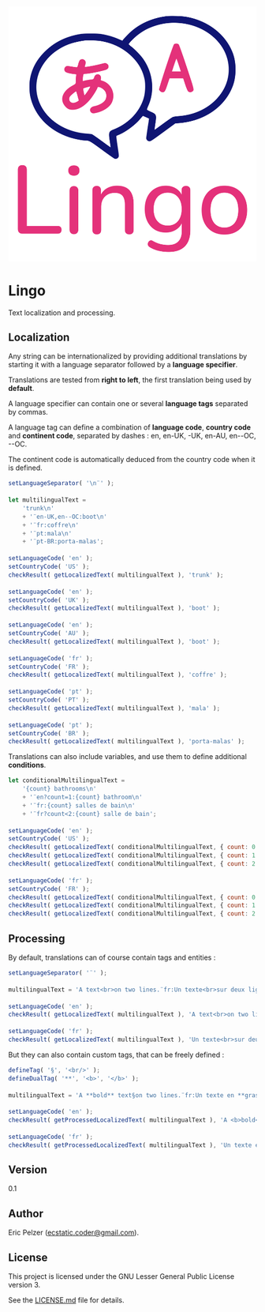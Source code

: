 ![](https://github.com/senselogic/LINGO/blob/master/LOGO/lingo.png)

# Lingo

Text localization and processing.

## Localization

Any string can be internationalized by providing additional translations by starting it with a language separator followed by a **language specifier**.

Translations are tested from **right to left**, the first translation being used by **default**.

A language specifier can contain one or several **language tags** separated by commas.

A language tag can define a combination of **language code**, **country code** and **continent code**, separated by dashes : en, en-UK, -UK, en-AU, en--OC, --OC.

The continent code is automatically deduced from the country code when it is defined.

```javascript
setLanguageSeparator( '\n¨' );

let multilingualText =
    'trunk\n'
    + '¨en-UK,en--OC:boot\n'
    + '¨fr:coffre\n'
    + '¨pt:mala\n'
    + '¨pt-BR:porta-malas';

setLanguageCode( 'en' );
setCountryCode( 'US' );
checkResult( getLocalizedText( multilingualText ), 'trunk' );

setLanguageCode( 'en' );
setCountryCode( 'UK' );
checkResult( getLocalizedText( multilingualText ), 'boot' );

setLanguageCode( 'en' );
setCountryCode( 'AU' );
checkResult( getLocalizedText( multilingualText ), 'boot' );

setLanguageCode( 'fr' );
setCountryCode( 'FR' );
checkResult( getLocalizedText( multilingualText ), 'coffre' );

setLanguageCode( 'pt' );
setCountryCode( 'PT' );
checkResult( getLocalizedText( multilingualText ), 'mala' );

setLanguageCode( 'pt' );
setCountryCode( 'BR' );
checkResult( getLocalizedText( multilingualText ), 'porta-malas' );
```

Translations can also include variables, and use them to define additional **conditions**.

```javascript
let conditionalMultilingualText =
    '{count} bathrooms\n'
    + '¨en?count=1:{count} bathroom\n'
    + '¨fr:{count} salles de bain\n'
    + '¨fr?count<2:{count} salle de bain';

setLanguageCode( 'en' );
setCountryCode( 'US' );
checkResult( getLocalizedText( conditionalMultilingualText, { count: 0 } ), '0 bathrooms' );
checkResult( getLocalizedText( conditionalMultilingualText, { count: 1 } ), '1 bathroom' );
checkResult( getLocalizedText( conditionalMultilingualText, { count: 2 } ), '2 bathrooms' );

setLanguageCode( 'fr' );
setCountryCode( 'FR' );
checkResult( getLocalizedText( conditionalMultilingualText, { count: 0 } ), '0 salle de bain' );
checkResult( getLocalizedText( conditionalMultilingualText, { count: 1 } ), '1 salle de bain' );
checkResult( getLocalizedText( conditionalMultilingualText, { count: 2 } ), '2 salles de bain' );
```

## Processing

By default, translations can of course contain tags and entities :

```javascript
setLanguageSeparator( '¨' );

multilingualText = 'A text<br>on two lines.¨fr:Un texte<br>sur deux lignes.';

setLanguageCode( 'en' );
checkResult( getLocalizedText( multilingualText ), 'A text<br>on two lines.' );

setLanguageCode( 'fr' );
checkResult( getLocalizedText( multilingualText ), 'Un texte<br>sur deux lignes.' );
```

But they can also contain custom tags, that can be freely defined :

```javascript
defineTag( '§', '<br/>' );
defineDualTag( '**', '<b>', '</b>' );

multilingualText = 'A **bold** text§on two lines.¨fr:Un texte en **gras**§sur deux lignes.';

setLanguageCode( 'en' );
checkResult( getProcessedLocalizedText( multilingualText ), 'A <b>bold</b> text<br/>on two lines.' );

setLanguageCode( 'fr' );
checkResult( getProcessedLocalizedText( multilingualText ), 'Un texte en <b>gras</b><br/>sur deux lignes.' );
```

## Version

0.1

## Author

Eric Pelzer (ecstatic.coder@gmail.com).

## License

This project is licensed under the GNU Lesser General Public License version 3.

See the [LICENSE.md](LICENSE.md) file for details.
